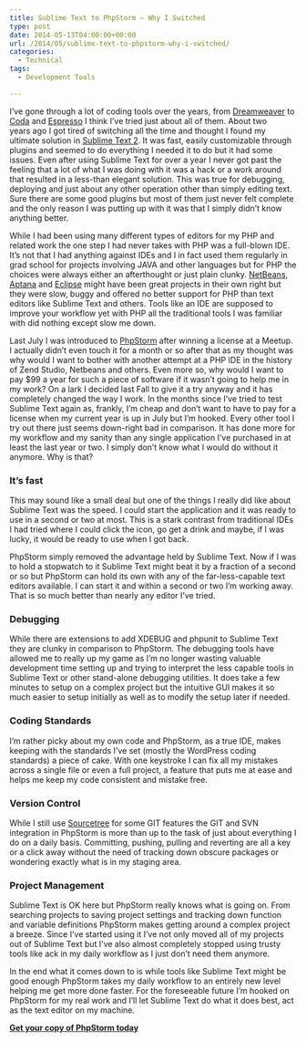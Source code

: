 ```yaml
---
title: Sublime Text to PhpStorm – Why I Switched
type: post
date: 2014-05-13T04:00:00+00:00
url: /2014/05/sublime-text-to-phpstorm-why-i-switched/
categories:
  - Technical
tags:
  - Development Tools

---
```

I’ve gone through a lot of coding tools over the years, from <a title="Dreamweaver" href="http://www.adobe.com/products/dreamweaver.html" target="_blank" rel="noopener noreferrer">Dreamweaver</a> to <a title="Coda" href="https://panic.com/coda/" target="_blank" rel="noopener noreferrer">Coda</a> and <a title="Espresso" href="http://macrabbit.com/espresso/" target="_blank" rel="noopener noreferrer">Espresso</a> I think I’ve tried just about all of them. About two years&nbsp;ago I got tired of switching all the time and thought I found my ultimate solution in <a title="Sublime Text 2" href="http://www.sublimetext.com" target="_blank" rel="noopener noreferrer">Sublime Text 2</a>. It was fast, easily customizable through plugins and seemed to do everything I needed it to do but it&nbsp;had some issues.
Even after using Sublime Text for over a year I never got past the feeling that a lot of what I was doing with it was a hack or a work around that resulted in a less-than elegant solution. This was true for debugging, deploying and just about any other operation other than simply editing text. Sure there are some good plugins but most of them just never felt complete and the only reason I was putting up with it was that I simply didn’t know anything better.

While I had been using&nbsp;many&nbsp;different types of editors for my PHP and related work the one step I had never takes with PHP was a full-blown IDE. It’s not that I had anything against IDEs and I in fact used them regularly in grad school for projects involving JAVA and other languages but for PHP the choices were always either an afterthought or just plain clunky. <a title="NetBeans" href="https://netbeans.org" target="_blank" rel="noopener noreferrer">NetBeans</a>, <a title="Aptana" href="http://www.aptana.com" target="_blank" rel="noopener noreferrer">Aptana</a> and <a title="Eclipse" href="http://eclipse.org" target="_blank" rel="noopener noreferrer">Eclipse</a> might have been great projects in their own right but they were slow, buggy and offered no better support for PHP than text editors like Sublime Text and others. Tools like an IDE are supposed to improve your workflow yet with PHP all the traditional tools I was familiar with did nothing except slow me down.

Last July I was introduced to <a title="PhpStorm" href="http://www.jetbrains.com/phpstorm/" target="_blank" rel="noopener noreferrer">PhpStorm</a> after winning a license at a Meetup. I actually didn’t even touch it for a month or so after that as my thought was why would I want to bother with another attempt at a PHP IDE in the history of Zend Studio, Netbeans and others. Even more so, why would I want to pay $99 a year for such a piece of software if it wasn’t going to help me in my work?&nbsp;On a lark I decided last Fall to give it a try anyway and it has completely changed the way I work. In the months since I’ve tried to test Sublime Text again as, frankly, I’m cheap and don’t want to have to pay for a license when my current year is up in July but I’m hooked. Every other tool I try out there just seems down-right bad in comparison. It has done more for my workflow and my sanity than any single application I’ve purchased in at least the last year or two. I simply don’t know what I would do without it anymore. Why is that?

### It’s fast

This may sound like a small deal but one of the things I really did like about Sublime Text was the speed. I could start the application and it was ready to use in a second or two at most. This is a stark contrast&nbsp;from traditional IDEs I had tried where I could click the icon, go get a drink and maybe, if I was lucky, it would be ready to use when I got back.

PhpStorm simply removed the advantage held by Sublime Text. Now if I was to hold a stopwatch to it Sublime Text might beat it by a fraction of a second or so but&nbsp;PhpStorm can hold its own with any of the far-less-capable text editors available. I can start it and within a second or two I’m working away. That is so much better than nearly any editor I’ve tried.

### Debugging

While there are extensions to add XDEBUG and phpunit to Sublime Text they are clunky in comparison to PhpStorm. The debugging tools have allowed me to really up my game as I’m no longer wasting valuable development time setting up and trying to interpret the less capable tools in Sublime&nbsp;Text or other stand-alone debugging utilities. It does take a few minutes to setup on a complex project but the intuitive GUI makes it so much easier to setup initially as well as to modify the setup later if needed.

### Coding Standards

I’m rather picky about my own code and PhpStorm, as a true IDE, makes keeping with the standards I’ve set (mostly the WordPress coding standards) a piece of cake. With one keystroke I can fix all my mistakes across a single file or even a full project, a feature that puts me at ease and helps me keep my code consistent and mistake free.

### Version Control

While I still use <a title="Sourcetree" href="http://sourcetreeapp.com" target="_blank" rel="noopener noreferrer">Sourcetree</a> for some GIT features the GIT and SVN integration in PhpStorm is more than up to the task of just about everything I do on a daily basis. Committing, pushing, pulling and reverting are all a key or a click away without the need of tracking down obscure packages or wondering exactly what is in my staging area.

### Project Management

Sublime Text is OK here but PhpStorm really knows what is going on. From searching projects to saving project settings and tracking down function and variable definitions PhpStorm makes getting around a complex project a breeze. Since I’ve started using it I’ve not only moved all of my projects out of Sublime Text but I’ve also almost completely stopped using trusty tools like ack in my daily workflow as I just don’t need them anymore.

In the end what it comes down to is while tools like Sublime Text might be good enough PhpStorm takes my daily workflow to an entirely new level helping me get more done faster. For the foreseeable future I’m hooked on PhpStorm for my real work and I’ll let Sublime Text do what it does best, act as the text editor on my machine.

<a title="PhpStorm" href="http://www.jetbrains.com/phpstorm/" target="_blank" rel="noopener noreferrer"><strong>Get your copy of PhpStorm today</strong></a>